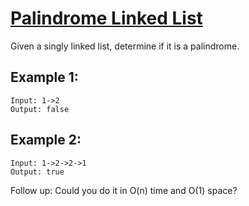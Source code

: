 # [Palindrome Linked List](https://leetcode.com/problems/palindrome-linked-list/)

Given a singly linked list, determine if it is a palindrome.

## Example 1:
```
Input: 1->2
Output: false
```
## Example 2:
```
Input: 1->2->2->1
Output: true
```
Follow up:
Could you do it in O(n) time and O(1) space?
